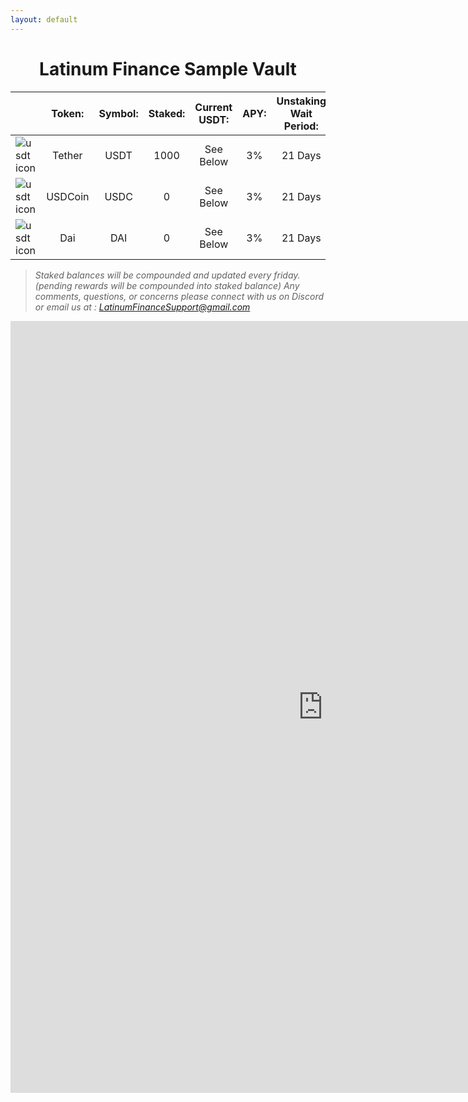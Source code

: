 ```yaml
---
layout: default
---
```


# <center>Latinum Finance Sample Vault


|        |   <center>Token:  | <center>Symbol:  | <center>Staked: | <center>Current USDT: | <center>APY: | <center>Unstaking Wait Period: |
|:-------|:----------|:---------|:---------------|:-----|:-----|:-----|
| ![usdt icon](https://latinumfinance.github.io/assets/images/usdticonlogo.png) | <center>Tether | <center>USDT | <center>1000 | <center>See Below | <center>3% | <center>21 Days |
| ![usdt icon](https://latinumfinance.github.io/assets/images/usdciconlogo.png) | <center>USDCoin | <center>USDC | <center>0 | <center>See Below | <center>3% | <center>21 Days |
| ![usdt icon](https://latinumfinance.github.io/assets/images/daiiconlogo.png) | <center>Dai | <center>DAI | <center>0 | <center>See Below | <center>3% | <center>21 Days |



> *Staked balances will be compounded and updated every friday.(pending rewards will be compounded into staked balance)*
> *Any comments, questions, or concerns please connect with us on Discord or email us at : LatinumFinanceSupport@gmail.com*
> 



<iframe width="1000" height="1235" frameborder="0" scrolling="no" src="https://onedrive.live.com/embed?resid=A14A1C88D2FFCA31%21341&authkey=%21AMGfbiwXXt3iWeg&em=2&wdAllowInteractivity=False&Item=WalletNameTest&wdHideGridlines=True&wdInConfigurator=True&wdInConfigurator=True&edesNext=false&resen=false"></iframe>








